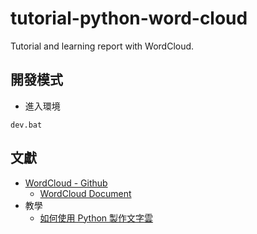 # tutorial-python-word-cloud
Tutorial and learning report with WordCloud.

## 開發模式

+ 進入環境

```
dev.bat
```

## 文獻

+ [WordCloud - Github](https://github.com/amueller/word_cloud)
    - [WordCloud Document](http://amueller.github.io/word_cloud/)
+ 教學
    - [如何使用 Python 製作文字雲](https://tech.havocfuture.tw/blog/python-wordcloud-jieba)
